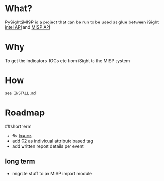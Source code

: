 # What?

PySight2MISP is a project that can be run to be used as glue between [iSight intel API](https://docs.fireeye.com/iSight/index.html) and [MISP API](https://github.com/CIRCL/PyMISP)

# Why

To get the indicators, IOCs etc from iSight to the MISP system

# How

    see INSTALL.md

# Roadmap

##short term

* fix [Issues](issues)
* add C2 as individual attribute based tag
* add written report details per event

## long term

* migrate stuff to an MISP import module
